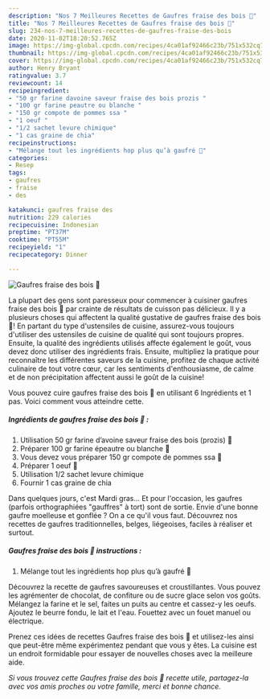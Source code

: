 ```yaml
---
description: "Nos 7 Meilleures Recettes de Gaufres fraise des bois 🧇"
title: "Nos 7 Meilleures Recettes de Gaufres fraise des bois 🧇"
slug: 234-nos-7-meilleures-recettes-de-gaufres-fraise-des-bois
date: 2020-11-02T18:20:52.765Z
image: https://img-global.cpcdn.com/recipes/4ca01af92466c23b/751x532cq70/gaufres-fraise-des-bois-🧇-photo-principale-de-la-recette.jpg
thumbnail: https://img-global.cpcdn.com/recipes/4ca01af92466c23b/751x532cq70/gaufres-fraise-des-bois-🧇-photo-principale-de-la-recette.jpg
cover: https://img-global.cpcdn.com/recipes/4ca01af92466c23b/751x532cq70/gaufres-fraise-des-bois-🧇-photo-principale-de-la-recette.jpg
author: Henry Bryant
ratingvalue: 3.7
reviewcount: 14
recipeingredient:
- "50 gr farine davoine saveur fraise des bois prozis "
- "100 gr farine peautre ou blanche "
- "150 gr compote de pommes ssa "
- "1 oeuf "
- "1/2 sachet levure chimique"
- "1 cas graine de chia"
recipeinstructions:
- "Mélange tout les ingrédients hop plus qu’à gaufré 🧇"
categories:
- Resep
tags:
- gaufres
- fraise
- des

katakunci: gaufres fraise des 
nutrition: 229 calories
recipecuisine: Indonesian
preptime: "PT37M"
cooktime: "PT55M"
recipeyield: "1"
recipecategory: Dinner

---
```



![Gaufres fraise des bois 🧇](https://img-global.cpcdn.com/recipes/4ca01af92466c23b/751x532cq70/gaufres-fraise-des-bois-🧇-photo-principale-de-la-recette.jpg)

La plupart des gens sont paresseux pour commencer à cuisiner gaufres fraise des bois 🧇 par crainte de résultats de cuisson pas délicieux. Il y a plusieurs choses qui affectent la qualité gustative de gaufres fraise des bois 🧇! En partant du type d'ustensiles de cuisine, assurez-vous toujours d'utiliser des ustensiles de cuisine de qualité qui sont toujours propres. Ensuite, la qualité des ingrédients utilisés affecte également le goût, vous devez donc utiliser des ingrédients frais. Ensuite, multipliez la pratique pour reconnaître les différentes saveurs de la cuisine, profitez de chaque activité culinaire de tout votre cœur, car les sentiments d'enthousiasme, de calme et de non précipitation affectent aussi le goût de la cuisine!

<!--inarticleads1-->

Vous pouvez cuire gaufres fraise des bois 🧇 en utilisant 6 Ingrédients et 1 pas. Voici comment vous atteindre cette.

##### Ingrédients de gaufres fraise des bois 🧇 :

1. Utilisation 50 gr farine d’avoine saveur fraise des bois (prozis) 🌾
1. Préparer 100 gr farine épeautre ou blanche 🌾
1. Vous devez vous préparer 150 gr compote de pommes ssa 🍏
1. Préparer 1 oeuf 🥚
1. Utilisation 1/2 sachet levure chimique
1. Fournir 1 cas graine de chia


Dans quelques jours, c&#39;est Mardi gras… Et pour l&#39;occasion, les gaufres (parfois orthographiées &#34;gauffres&#34; à tort) sont de sortie. Envie d&#39;une bonne gaufre moelleuse et gonflée ? On a ce qu&#39;il vous faut. Découvrez nos recettes de gaufres traditionnelles, belges, liégeoises, faciles à réaliser et surtout. 

<!--inarticleads2-->

##### Gaufres fraise des bois 🧇 instructions :

1. Mélange tout les ingrédients hop plus qu’à gaufré 🧇


Découvrez la recette de gaufres savoureuses et croustillantes. Vous pouvez les agrémenter de chocolat, de confiture ou de sucre glace selon vos goûts. Mélangez la farine et le sel, faites un puits au centre et cassez-y les oeufs. Ajoutez le beurre fondu, le lait et l&#39;eau. Fouettez avec un fouet manuel ou électrique. 

<!--inarticleads1-->

<p>
Prenez ces idées de recettes Gaufres fraise des bois 🧇 et utilisez-les ainsi que peut-être même expérimentez pendant que vous y êtes. La cuisine est un endroit formidable pour essayer de nouvelles choses avec la meilleure aide.
</p>

<p>
<i>Si vous trouvez cette Gaufres fraise des bois 🧇 recette utile, partagez-la avec vos amis proches ou votre famille, merci et bonne chance.</i>
</p>
